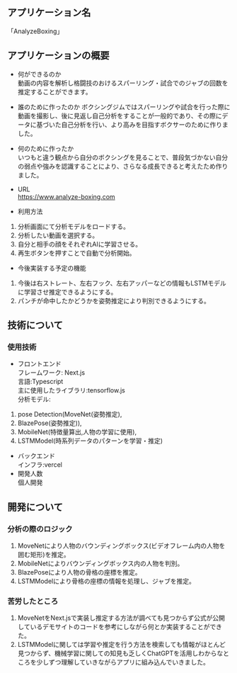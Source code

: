 ## アプリケーション名
「AnalyzeBoxing」
## アプリケーションの概要
- 何ができるのか  
動画の内容を解析し格闘技のおけるスパーリング・試合でのジャブの回数を推定することができます。
  
- 誰のために作ったのか
ボクシングジムではスパーリングや試合を行った際に動画を撮影し、後に見返し自己分析をすることが一般的であり、その際にデータに基づいた自己分析を行い、より高みを目指すボクサーのために作りました。

- 何のために作ったか  
いつもと違う観点から自分のボクシングを見ることで、普段気づかない自分の弱点や強みを認識することにより、さらなる成長できると考えたため作りました。


- URL  
https://www.analyze-boxing.com

- 利用方法  
1. 分析画面にて分析モデルをロードする。  
2. 分析したい動画を選択する。  
3. 自分と相手の顔をそれぞれAIに学習させる。  
4. 再生ボタンを押すことで自動で分析開始。  

- 今後実装する予定の機能  
1. 今後は右ストレート、左右フック、左右アッパーなどの情報もLSTMモデルに学習させ推定できるようにする。  
2. パンチが命中したかどうかを姿勢推定により判別できるようにする。

## 技術について
### 使用技術  
- フロントエンド  
フレームワーク: Next.js  
言語:Typescript  
主に使用したライブラリ:tensorflow.js  
分析モデル:  
1. pose Detection(MoveNet(姿勢推定),  
2. BlazePose(姿勢推定)),  
3. MobileNet(特徴量算出,人物の学習に使用),  
4. LSTMModel(時系列データのパターンを学習・推定)  
- バックエンド  
インフラ:vercel
- 開発人数  
個人開発  

## 開発について
### 分析の際のロジック  
1. MoveNetにより人物のバウンディングボックス(ビデオフレーム内の人物を囲む矩形)を推定。  
2. MobileNetによりバウンディングボックス内の人物を判別。  
3. BlazePoseにより人物の骨格の座標を推定。  
4. LSTMModelにより骨格の座標の情報を処理し、ジャブを推定。  

### 苦労したところ  
1. MoveNetをNext.jsで実装し推定する方法が調べても見つからず公式が公開しているデモサイトのコードを参考にしながら何とか実装することができた。  
2. LSTMModelに関しては学習や推定を行う方法を検索しても情報がほとんど見つからず、機械学習に関しての知見も乏しくChatGPTを活用しわからなところを少しずつ理解していきながらアプリに組み込んでいきました。  







